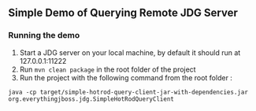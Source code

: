 ## Simple Demo of Querying Remote JDG Server

### Running the demo

1. Start a JDG server on your local machine, by default it should run at 127.0.0.1:11222
2. Run `mvn clean package` in the root folder of the project
3. Run the project with the following command from the root folder :

`java -cp target/simple-hotrod-query-client-jar-with-dependencies.jar org.everythingjboss.jdg.SimpleHotRodQueryClient`
